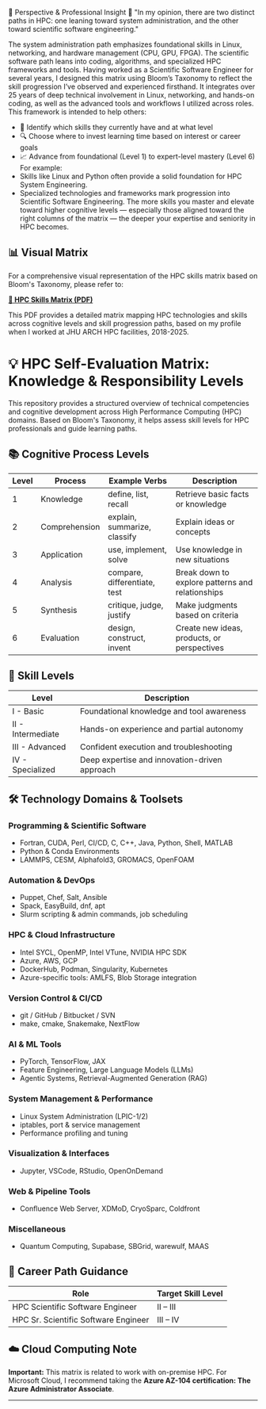 🧭 Perspective & Professional Insight
🧠 "In my opinion, there are two distinct paths in HPC: one leaning toward system administration, and the other toward scientific software engineering."

The system administration path emphasizes foundational skills in Linux, networking, and hardware management (CPU, GPU, FPGA). The scientific software path leans into coding, algorithms, and specialized HPC frameworks and tools.
Having worked as a Scientific Software Engineer for several years, I designed this matrix using Bloom’s Taxonomy to reflect the skill progression I’ve observed and experienced firsthand. It integrates over 25 years of deep technical involvement in Linux, networking, and hands-on coding, as well as the advanced tools and workflows I utilized across roles.
This framework is intended to help others:
- 🧩 Identify which skills they currently have and at what level
- 🔍 Choose where to invest learning time based on interest or career goals
- 📈 Advance from foundational (Level 1) to expert-level mastery (Level 6)
For example:
- Skills like Linux and Python often provide a solid foundation for HPC System Engineering.
- Specialized technologies and frameworks mark progression into Scientific Software Engineering.
The more skills you master and elevate toward higher cognitive levels — especially those aligned toward the right columns of the matrix — the deeper your expertise and seniority in HPC becomes.

## 📊 Visual Matrix

For a comprehensive visual representation of the HPC skills matrix based on Bloom's Taxonomy, please refer to:

**[📄 HPC Skills Matrix (PDF)](./matrix-bloom_taxonomy.pdf)**

This PDF provides a detailed matrix mapping HPC technologies and skills across cognitive levels and skill progression paths, based on my profile when I worked at JHU ARCH HPC facilities, 2018-2025.

# 💡 HPC Self-Evaluation Matrix: Knowledge & Responsibility Levels

This repository provides a structured overview of technical competencies and cognitive development across High Performance Computing (HPC) domains. Based on Bloom's Taxonomy, it helps assess skill levels for HPC professionals and guide learning paths.

## 📚 Cognitive Process Levels

| Level | Process     | Example Verbs                          | Description                                              |
|-------|-------------|----------------------------------------|----------------------------------------------------------|
| 1     | Knowledge   | define, list, recall                   | Retrieve basic facts or knowledge                        |
| 2     | Comprehension | explain, summarize, classify         | Explain ideas or concepts                                |
| 3     | Application | use, implement, solve                  | Use knowledge in new situations                          |
| 4     | Analysis    | compare, differentiate, test           | Break down to explore patterns and relationships         |
| 5     | Synthesis   | critique, judge, justify               | Make judgments based on criteria                         |
| 6     | Evaluation  | design, construct, invent              | Create new ideas, products, or perspectives              |

## 🧠 Skill Levels

| Level      | Description    |
|------------|----------------|
| I - Basic      | Foundational knowledge and tool awareness |
| II - Intermediate | Hands-on experience and partial autonomy |
| III - Advanced   | Confident execution and troubleshooting |
| IV - Specialized| Deep expertise and innovation-driven approach |

## 🛠️ Technology Domains & Toolsets

### Programming & Scientific Software
- Fortran, CUDA, Perl, CI/CD, C, C++, Java, Python, Shell, MATLAB
- Python & Conda Environments
- LAMMPS, CESM, Alphafold3, GROMACS, OpenFOAM

### Automation & DevOps
- Puppet, Chef, Salt, Ansible
- Spack, EasyBuild, dnf, apt
- Slurm scripting & admin commands, job scheduling

### HPC & Cloud Infrastructure
- Intel SYCL, OpenMP, Intel VTune, NVIDIA HPC SDK
- Azure, AWS, GCP
- DockerHub, Podman, Singularity, Kubernetes
- Azure-specific tools: AMLFS, Blob Storage integration

### Version Control & CI/CD
- git / GitHub / Bitbucket / SVN
- make, cmake, Snakemake, NextFlow

### AI & ML Tools
- PyTorch, TensorFlow, JAX
- Feature Engineering, Large Language Models (LLMs)
- Agentic Systems, Retrieval-Augmented Generation (RAG)

### System Management & Performance
- Linux System Administration (LPIC-1/2)
- iptables, port & service management
- Performance profiling and tuning

### Visualization & Interfaces
- Jupyter, VSCode, RStudio, OpenOnDemand

### Web & Pipeline Tools
- Confluence Web Server, XDMoD, CryoSparc, Coldfront

### Miscellaneous
- Quantum Computing, Supabase, SBGrid, warewulf, MAAS

## 🚀 Career Path Guidance

| Role                          | Target Skill Level |
|-------------------------------|--------------------|
| HPC Scientific Software Engineer      | II – III            |
| HPC Sr. Scientific Software Engineer  | III – IV            |

## ☁️ Cloud Computing Note

**Important:** This matrix is related to work with on-premise HPC. For Microsoft Cloud, I recommend taking the **Azure AZ-104 certification: The Azure Administrator Associate**.

---
